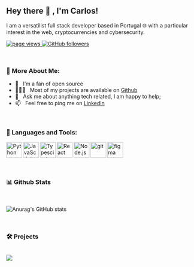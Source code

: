 ## Hey there 👋 , I'm Carlos!

I am a versatilist full stack developer based in Portugal 🌐  with a particular interest in the web, cryptocurrencies and cybersecurity.

<p align="left">
  <a href="https://github.com/carlosmiei/carlosmiei">
    <img src="https://komarev.com/ghpvc/?username=carlosmiei" alt="page views" />
  </a>
  <a href="https://github.com/carlosmiei?tab=followers">
    <img alt="GitHub followers" src="https://img.shields.io/github/followers/carlosmiei?color=green&logo=github">
  </a>
</p>

<!-- <img align="right" alt="GIF" src="https://raw.githubusercontent.com/rahul-jha98/rahul-jha98/main/techstack.gif" width="360px"/> -->
<br/>
  
### 🧐 More About Me:

- 🤝 &nbsp; I’m a fan of open source
- 👨🏻‍💻 &nbsp; Most of my projects are available on [Github](https://github.com/carlosmiei?tab=repositories)
- 💬 &nbsp; Ask me about anything tech related, I am happy to help;
- 📫 &nbsp; Feel free to ping me on [LinkedIn](https://www.linkedin.com/in/carlos-gonçalves-2551b2141/)

<br>

### 🔨 Languages and Tools:

<a href="https://www.python.org" target="_blank"><img align="left" alt="Python" height ="42px" src="https://raw.githubusercontent.com/rahul-jha98/github_readme_icons/main/language_and_tools/square/python/python.svg"></a>
<a href="https://developer.mozilla.org/en-US/docs/Web/JavaScript" target="_blank"> <img align="left" alt="JavaScript" height ="42px"  src="https://raw.githubusercontent.com/rahul-jha98/github_readme_icons/main/language_and_tools/square/javascript/javascript.svg"> </a>
<a href="https://www.typescriptlang.org/" target="_blank"><img align="left" alt="Typescirpt" height ="42px" src="https://raw.githubusercontent.com/rahul-jha98/github_readme_icons/main/language_and_tools/square/typescript/typescript.svg"></a>
<a href="https://dotnet.microsoft.com/en-us/" target="_blank"> <img src="https://cdn.worldvectorlogo.com/logos/c--4.svg" alt="figma" height='42px'/> </a>
<a href="https://reactjs.org/" target="_blank"> <img align="left" alt="React" height ="42px" src="https://raw.githubusercontent.com/rahul-jha98/github_readme_icons/main/language_and_tools/square/react/react.svg"></a>
<a href="https://nodejs.org" target="_blank"><img align="left" alt="Node.js" height ="42px" src="https://raw.githubusercontent.com/rahul-jha98/github_readme_icons/main/language_and_tools/square/node/node.svg"></a>
<a href="https://git-scm.com/" target="_blank"> <img src="https://raw.githubusercontent.com/rahul-jha98/github_readme_icons/main/language_and_tools/square/git-scm/git-scm.svg" align="left" alt="git" height='42px'/> </a>

<br>


### 📊 Github Stats
<br>

![Anurag's GitHub stats](https://github-readme-stats.vercel.app/api?username=carlosmiei&show_icons=true&theme=dark&hide_title=true)
<!-- [![Top Langs](https://github-readme-stats.vercel.app/api/top-langs/?username=anuraghazra)](https://github.com/carlosmiei/github-readme-stats?theme=dark&layout=compact) -->



<a href='https://github.com/carlosmiei/github-stats-transparent'>


</a>
<br>

### 🛠️  Projects
<br>
<a href="https://github.com/ccxt/ccxt">
    <img style="float: left;" src="https://github-readme-stats.vercel.app/api/pin/?username=ccxt&repo=ccxt" />
</a>